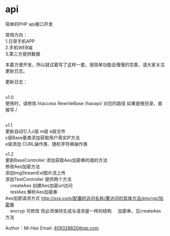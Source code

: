 # api<br>
简单的PHP api接口开发<br>

常用方向：<br>
	1.日常手机APP<br>
	2.手机WEB端<br>
	3.第三方提供数据<br>
	
本着方便开发，所以就试着写了这样一套，很简单功能会慢慢的完善，请大家关注更新日志。<br>

更新日志：<br><br>

v1.0 <br>
	使用时，请修改.htaccess RewriteBase /haoapi/ 对应的路径 如果是根目录，直接写 /<br><br>
	
v1.1<br>
	更新自动引入c层 m层 e层文件<br>
	c层Base基类添加获取用户真实IP方法<br>
	e层添加	CURL操作类、随机字符串操作类<br>
	
v1.2<br>
	更新BaseController 添加获取Aes加密串的值的方法<br>
	修改Aes加密方法<br>
	添加ImgStreamExt图片流上传<br>
	添加TestController 提供两个方法 <br>
	&nbsp;&nbsp;&nbsp;&nbsp;createAes 创建Aes加密url访问 <br>
	&nbsp;&nbsp;&nbsp;&nbsp;testAes 解析Aes加密串<br>
	Aes加密请求方式 http://xxx.com/配置的访问名称/要访问的具体方法/encryp/加密串<br>
	&nbsp;&nbsp;&nbsp;&nbsp;encryp 可修改 但必须保持生成与请求是一样的结构
	&nbsp;&nbsp;&nbsp;&nbsp;加密串，见createAes方法
	

Author：Mr.Hao 
Email: 409328820@qq.com

